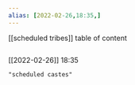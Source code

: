 ```yaml
---
alias: [2022-02-26,18:35,]
---
```

[[scheduled tribes]]
table of content
```toc
```

[[2022-02-26]] 18:35

```query
"scheduled castes"
```